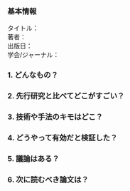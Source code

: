 ### 基本情報
タイトル：[]()  
著者：  
出版日：  
学会/ジャーナル：  

### 1. どんなもの？

### 2. 先行研究と比べてどこがすごい？

### 3. 技術や手法のキモはどこ？

### 4. どうやって有効だと検証した？

### 5. 議論はある？

### 6. 次に読むべき論文は？

